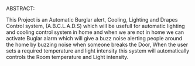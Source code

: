 ABSTRACT:

This Project is an Automatic Burglar alert, Cooling, Lighting and Drapes Control system, (A.B.C.L.A.D.S) which will be usefull for automatic lighting and cooling control system in home and when we are not in home we can activate Buglar alarm which will give a buzz noise alerting people around the home by buzzing noise when someone breaks the Door, When the user sets a required temperature and light intensity this system will automatically controls the Room temperature and Light intensity.

